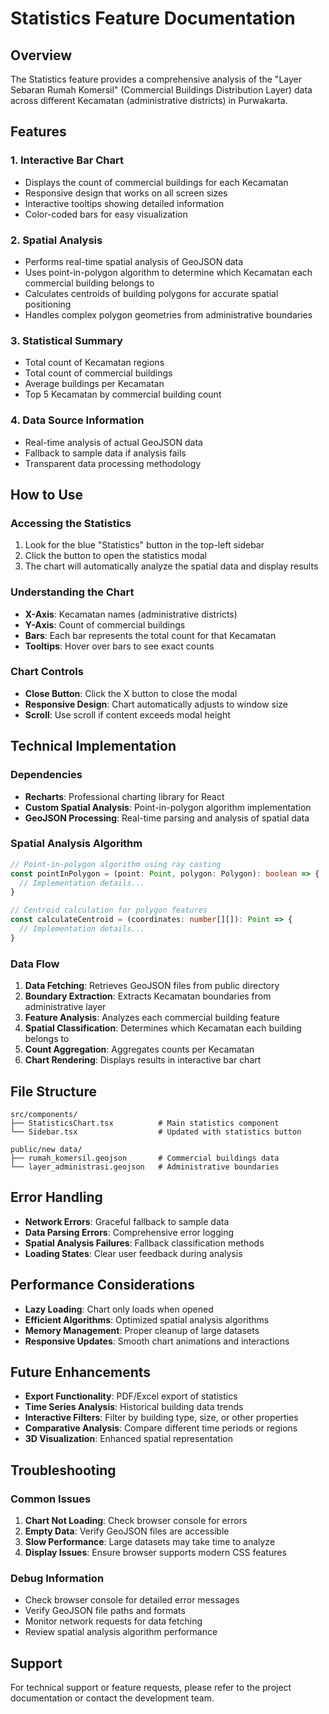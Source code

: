 # Statistics Feature Documentation

## Overview
The Statistics feature provides a comprehensive analysis of the "Layer Sebaran Rumah Komersil" (Commercial Buildings Distribution Layer) data across different Kecamatan (administrative districts) in Purwakarta.

## Features

### 1. Interactive Bar Chart
- Displays the count of commercial buildings for each Kecamatan
- Responsive design that works on all screen sizes
- Interactive tooltips showing detailed information
- Color-coded bars for easy visualization

### 2. Spatial Analysis
- Performs real-time spatial analysis of GeoJSON data
- Uses point-in-polygon algorithm to determine which Kecamatan each commercial building belongs to
- Calculates centroids of building polygons for accurate spatial positioning
- Handles complex polygon geometries from administrative boundaries

### 3. Statistical Summary
- Total count of Kecamatan regions
- Total count of commercial buildings
- Average buildings per Kecamatan
- Top 5 Kecamatan by commercial building count

### 4. Data Source Information
- Real-time analysis of actual GeoJSON data
- Fallback to sample data if analysis fails
- Transparent data processing methodology

## How to Use

### Accessing the Statistics
1. Look for the blue "Statistics" button in the top-left sidebar
2. Click the button to open the statistics modal
3. The chart will automatically analyze the spatial data and display results

### Understanding the Chart
- **X-Axis**: Kecamatan names (administrative districts)
- **Y-Axis**: Count of commercial buildings
- **Bars**: Each bar represents the total count for that Kecamatan
- **Tooltips**: Hover over bars to see exact counts

### Chart Controls
- **Close Button**: Click the X button to close the modal
- **Responsive Design**: Chart automatically adjusts to window size
- **Scroll**: Use scroll if content exceeds modal height

## Technical Implementation

### Dependencies
- **Recharts**: Professional charting library for React
- **Custom Spatial Analysis**: Point-in-polygon algorithm implementation
- **GeoJSON Processing**: Real-time parsing and analysis of spatial data

### Spatial Analysis Algorithm
```typescript
// Point-in-polygon algorithm using ray casting
const pointInPolygon = (point: Point, polygon: Polygon): boolean => {
  // Implementation details...
}

// Centroid calculation for polygon features
const calculateCentroid = (coordinates: number[][]): Point => {
  // Implementation details...
}
```

### Data Flow
1. **Data Fetching**: Retrieves GeoJSON files from public directory
2. **Boundary Extraction**: Extracts Kecamatan boundaries from administrative layer
3. **Feature Analysis**: Analyzes each commercial building feature
4. **Spatial Classification**: Determines which Kecamatan each building belongs to
5. **Count Aggregation**: Aggregates counts per Kecamatan
6. **Chart Rendering**: Displays results in interactive bar chart

## File Structure
```
src/components/
├── StatisticsChart.tsx          # Main statistics component
└── Sidebar.tsx                  # Updated with statistics button

public/new data/
├── rumah_komersil.geojson       # Commercial buildings data
└── layer_administrasi.geojson   # Administrative boundaries
```

## Error Handling
- **Network Errors**: Graceful fallback to sample data
- **Data Parsing Errors**: Comprehensive error logging
- **Spatial Analysis Failures**: Fallback classification methods
- **Loading States**: Clear user feedback during analysis

## Performance Considerations
- **Lazy Loading**: Chart only loads when opened
- **Efficient Algorithms**: Optimized spatial analysis algorithms
- **Memory Management**: Proper cleanup of large datasets
- **Responsive Updates**: Smooth chart animations and interactions

## Future Enhancements
- **Export Functionality**: PDF/Excel export of statistics
- **Time Series Analysis**: Historical building data trends
- **Interactive Filters**: Filter by building type, size, or other properties
- **Comparative Analysis**: Compare different time periods or regions
- **3D Visualization**: Enhanced spatial representation

## Troubleshooting

### Common Issues
1. **Chart Not Loading**: Check browser console for errors
2. **Empty Data**: Verify GeoJSON files are accessible
3. **Slow Performance**: Large datasets may take time to analyze
4. **Display Issues**: Ensure browser supports modern CSS features

### Debug Information
- Check browser console for detailed error messages
- Verify GeoJSON file paths and formats
- Monitor network requests for data fetching
- Review spatial analysis algorithm performance

## Support
For technical support or feature requests, please refer to the project documentation or contact the development team.
